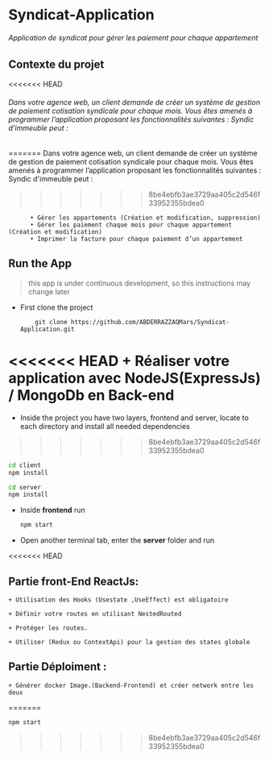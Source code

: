 # Syndicat-Application

###### Application de syndicat pour gérer les paiement pour chaque appartement

## Contexte du projet
<<<<<<< HEAD

###### Dans votre agence web, un client demande de créer un système de gestion de paiement cotisation syndicale pour chaque mois. Vous êtes amenés à programmer   l’application proposant les fonctionnalités suivantes : Syndic d'immeuble peut :
=======
Dans votre agence web, un client demande de créer un système de gestion de paiement cotisation syndicale pour chaque mois. Vous êtes amenés à programmer l’application proposant les fonctionnalités suivantes : Syndic d'immeuble peut :
>>>>>>> 8be4ebfb3ae3729aa405c2d546f33952355bdea0

          • Gérer les appartements (Création et modification, suppression)
          • Gérer les paiement chaque mois pour chaque appartement (Création et modification)
          • Imprimer la facture pour chaque paiement d’un appartement

## Run the App

> this app is under continuous development, so this instructions may change later

+ First clone the project

          git clone https://github.com/ABDERRAZZAQMars/Syndicat-Application.git

<<<<<<< HEAD
    + Réaliser votre application avec NodeJS(ExpressJs) / MongoDb en Back-end
=======

+ Inside the project you have two layers, frontend and server, locate to each directory and install all needed dependencies
>>>>>>> 8be4ebfb3ae3729aa405c2d546f33952355bdea0

  ```bash
  cd client
  npm install
  ```

  ```bash
  cd server
  npm install
  ```

+ Inside **frontend** run

  ```bash
  npm start
  ```

+ Open another terminal tab, enter the **server** folder and run

<<<<<<< HEAD



## Partie front-End ReactJs:

    + Utilisation des Hooks (Usestate ,UseEffect) est obligatoire

    + Définir votre routes en utilisant NestedRouted

    + Protéger les routes.

    + Utiliser (Redux ou ContextApi) pour la gestion des states globale


## Partie Déploiment :

    + Générer docker Image.(Backend-Frontend) et créer network entre les deux
=======
  ```bash
  npm start
  ```
>>>>>>> 8be4ebfb3ae3729aa405c2d546f33952355bdea0

